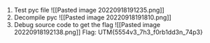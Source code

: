 1. Test pyc file 
![[Pasted image 20220918191235.png]]
2. Decompile pyc
![[Pasted image 20220918191810.png]]
3. Debug source code to  get the flag
![[Pasted image 20220918192138.png]]
Flag: UTM{5554v3_7h3_f0rb1dd3n_74p3}